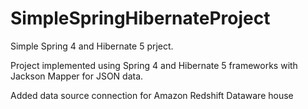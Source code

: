 # SimpleSpringHibernateProject
Simple Spring 4 and Hibernate 5 prject.

Project implemented using Spring 4 and Hibernate 5 frameworks with Jackson Mapper for JSON data.

Added data source connection for Amazon Redshift Dataware house